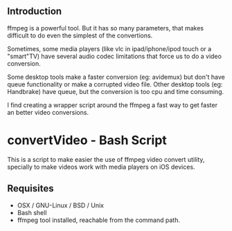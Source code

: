 ## Introduction
ffmpeg is a powerful tool. But it has so many parameters, that makes difficult to do even the simplest of the convertions.

Sometimes, some media players (like vlc in ipad/iphone/ipod touch or a "smart"TV) have several audio codec limitations that force us to do a video conversion.

Some desktop tools make a faster conversion (eg: avidemux) but don't have queue functionality or make a corrupted video file. Other desktop tools (eg: Handbrake) have queue, but the conversion is too cpu and time consuming.

I find creating a wrapper script around the ffmpeg a fast way to get faster an better video conversions.


# **convertVideo** - Bash Script
This is a script to make easier the use of ffmpeg video convert utility, specially to make videos work with media players on iOS devices.

## Requisites
* OSX / GNU-Linux / BSD / Unix
* Bash shell
* ffmpeg tool installed, reachable from the command path.
